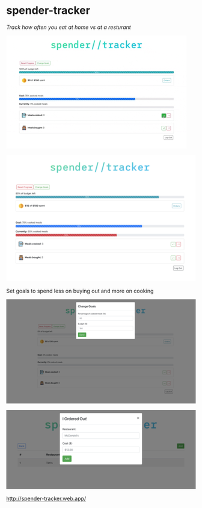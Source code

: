 # spender-tracker

_*Track how often you eat at home vs at a resturant*_

![Alt Text](https://github.com/Jenny12321/spender-tracker/blob/master/giphy.gif)

![Goals](https://github.com/Jenny12321/spender-tracker/blob/master/mainpage.png)

Set goals to spend less on buying out and more on cooking

![Goals](https://github.com/Jenny12321/spender-tracker/blob/master/goals.png)

![AddOrder](https://github.com/Jenny12321/spender-tracker/blob/master/addorder.png)


http://spender-tracker.web.app/
